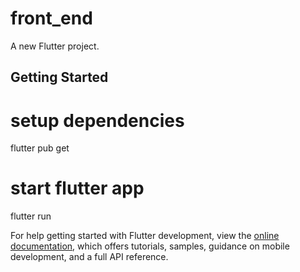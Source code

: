 # front_end

A new Flutter project.

## Getting Started

# setup dependencies
flutter pub get

# start flutter app
flutter run



For help getting started with Flutter development, view the
[online documentation](https://docs.flutter.dev/), which offers tutorials,
samples, guidance on mobile development, and a full API reference.
